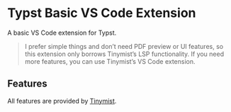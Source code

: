 # Typst Basic VS Code Extension

A basic VS Code extension for Typst.

> I prefer simple things and don’t need PDF preview or UI features, so this extension only borrows Tinymist’s LSP functionality. If you need more features, you can use Tinymist’s VS Code extension.

## Features

All features are provided by [Tinymist](https://github.com/Myriad-Dreamin/tinymist).
